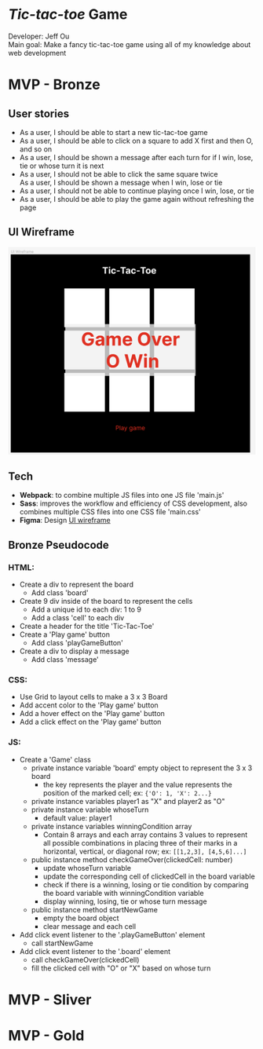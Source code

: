 # _Tic-tac-toe_ Game

Developer: Jeff Ou  
Main goal: Make a fancy tic-tac-toe game using all of my knowledge about web development

# MVP - Bronze

## User stories

- As a user, I should be able to start a new tic-tac-toe game
- As a user, I should be able to click on a square to add X first and then O, and so on
- As a user, I should be shown a message after each turn for if I win, lose, tie or whose turn it is next
- As a user, I should not be able to click the same square twice  
  As a user, I should be shown a message when I win, lose or tie
- As a user, I should not be able to continue playing once I win, lose, or tie
- As a user, I should be able to play the game again without refreshing the page

## UI Wireframe

![image](ui_wireframe.png)

## Tech

- **Webpack**: to combine multiple JS files into one JS file 'main.js'
- **Sass**: improves the workflow and efficiency of CSS development, also combines multiple CSS files into one CSS file 'main.css'
- **Figma**: Design [UI wireframe](https://www.figma.com/file/pONrt65x6N0M6ISI2OpVKh/Tic-Tac-Toe-UI-Design?node-id=0%3A1&t=ZF6JZwuBHaZpcvQp-1)

## Bronze Pseudocode

### HTML:

- Create a div to represent the board
  - Add class 'board'
- Create 9 div inside of the board to represent the cells
  - Add a unique id to each div: 1 to 9
  - Add a class 'cell' to each div
- Create a header for the title 'Tic-Tac-Toe'
- Create a 'Play game' button
  - Add class 'playGameButton'
- Create a div to display a message
  - Add class 'message'

### CSS:

- Use Grid to layout cells to make a 3 x 3 Board
- Add accent color to the 'Play game' button
- Add a hover effect on the 'Play game' button
- Add a click effect on the 'Play game' button

### JS:

- Create a 'Game' class
  - private instance variable 'board' empty object to represent the 3 x 3 board
    - the key represents the player and the value represents the position of the marked cell; ex: `{'O': 1, 'X': 2...}`
  - private instance variables player1 as "X" and player2 as "O"
  - private instance variable whoseTurn
    - default value: player1
  - private instance variables winningCondition array
    - Contain 8 arrays and each array contains 3 values to represent all possible combinations in placing three of their marks in a horizontal, vertical, or diagonal row; ex: `[[1,2,3], [4,5,6]...]`
  - public instance method checkGameOver(clickedCell: number)
    - update whoseTurn variable
    - update the corresponding cell of clickedCell in the board variable
    - check if there is a winning, losing or tie condition by comparing the board variable with winningCondition variable
    - display winning, losing, tie or whose turn message
  - public instance method startNewGame
    - empty the board object
    - clear message and each cell
- Add click event listener to the '.playGameButton' element
  - call startNewGame
- Add click event listener to the '.board' element
  - call checkGameOver(clickedCell)
  - fill the clicked cell with "O" or "X" based on whose turn

# MVP - Sliver

# MVP - Gold

